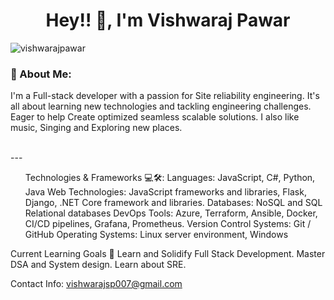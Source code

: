 <h1 align="center">Hey!! 👋, I'm Vishwaraj Pawar </h1> 
<p align="left"> <img src="https://komarev.com/ghpvc/?username=vishwarajpawar&label=Profile%20views&color=0e75b6&style=flat" alt="vishwarajpawar" /> </p>

<h3> 💫 About Me:</h3>
<p> I'm a Full-stack developer with a passion for Site reliability engineering. It's all about learning new technologies and tackling engineering challenges. 
Eager to help Create optimized seamless scalable solutions. I also like music, Singing and Exploring new places.</p>
<br>
---
<br>
<ul>Technologies & Frameworks 💻🛠️:
Languages: JavaScript, C#, Python, Java 
Web Technologies: JavaScript frameworks and libraries, Flask, Django, .NET Core framework and libraries.
Databases: NoSQL and SQL Relational databases
DevOps Tools: Azure, Terraform, Ansible, Docker, CI/CD pipelines, Grafana, Prometheus.
Version Control Systems:  Git / GitHub 
Operating Systems: Linux server environment, Windows
</ul>
Current Learning Goals 🎯
Learn and Solidify Full Stack Development.
Master DSA and System design.
Learn about SRE.

Contact Info: 
vishwarajsp007@gmail.com
